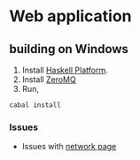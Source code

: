 # Web application

## building on Windows

 1. Install [Haskell Platform][].
 2. Install [ZeroMQ][]
 3. Run,

```
cabal install 
```

[ZeroMQ]: http://zeromq.org/distro:microsoft-windows
[Haskell Platform]: https://www.haskell.org/platform/windows.html

### Issues

 * Issues with
   [network page](https://stackoverflow.com/questions/1415309/problem-using-network-package-in-ghc)
